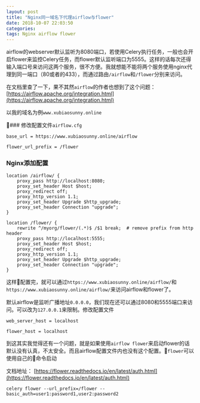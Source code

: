 ```yaml
---
layout: post
title: "Nginx同一域名下代理airflow与flower"
date: 2018-10-07 22:03:50
categories: 
tags: Nginx airflow flower
---
```


airflow的webserver默认监听为8080端口，若使用Celery执行任务，一般也会开启flower来监控Celery任务，而flower默认监听端口为5555。这样的话每次还得输入端口号来访问这两个服务，很不方便。我就想能不能将两个服务使用nginx代理到同一端口（80或者的433），而通过路由`/airflow`和`/flower`分别来访问。

在文档里查了一下，果不其然`airflow`的作者也想到了这个问题：[https://airflow.apache.org/integration.html](https://airflow.apache.org/integration.html)

以我的域名为例`www.xubiaosunny.online`

### 修改配置文件`airflow.cfg`

```
base_url = https://www.xubiaosunny.online/airflow

flower_url_prefix = /flower
```


### Nginx添加配置

```
location /airflow/ {
    proxy_pass http://localhost:8080;
    proxy_set_header Host $host;
    proxy_redirect off;
    proxy_http_version 1.1;
    proxy_set_header Upgrade $http_upgrade;
    proxy_set_header Connection "upgrade";
}

location /flower/ {
    rewrite ^/myorg/flower/(.*)$ /$1 break;  # remove prefix from http header
    proxy_pass http://localhost:5555;
    proxy_set_header Host $host;
    proxy_redirect off;
    proxy_http_version 1.1;
    proxy_set_header Upgrade $http_upgrade;
    proxy_set_header Connection "upgrade";
}
```

这样配置完，就可以通过`https://www.xubiaosunny.online/airflow/`和`https://www.xubiaosunny.online/airflow/`来访问airflow和flower了。

默认airflow是监听广播地址`0.0.0.0`，我们现在还可以通过8080和5555端口来访问。可以改为`127.0.0.1`来限制。修改配置文件

```
web_server_host = localhost

flower_host = localhost
```

到这其实我觉得还有一个问题，就是如果使用`airflow flower`来启动flower的话默认没有认真，不太安全。而且airflow配置文件内也没有这个配置。`flower`可以使用自己的命令启动

文档地址： [https://flower.readthedocs.io/en/latest/auth.html](https://flower.readthedocs.io/en/latest/auth.html)

```shell
celery flower --url_prefix=/flower --basic_auth=user1:password1,user2:password2
```

